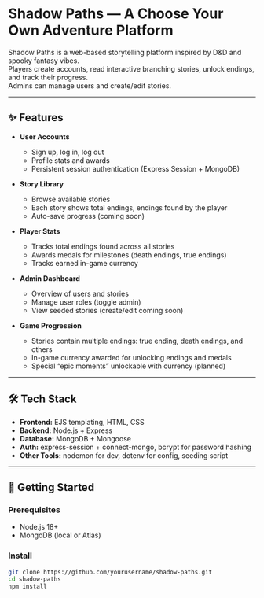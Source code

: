 # Shadow Paths — A Choose Your Own Adventure Platform

Shadow Paths is a web-based storytelling platform inspired by D&D and spooky fantasy vibes.  
Players create accounts, read interactive branching stories, unlock endings, and track their progress.  
Admins can manage users and create/edit stories.

---

## ✨ Features

- **User Accounts**

  - Sign up, log in, log out
  - Profile stats and awards
  - Persistent session authentication (Express Session + MongoDB)

- **Story Library**

  - Browse available stories
  - Each story shows total endings, endings found by the player
  - Auto-save progress (coming soon)

- **Player Stats**

  - Tracks total endings found across all stories
  - Awards medals for milestones (death endings, true endings)
  - Tracks earned in-game currency

- **Admin Dashboard**

  - Overview of users and stories
  - Manage user roles (toggle admin)
  - View seeded stories (create/edit coming soon)

- **Game Progression**
  - Stories contain multiple endings: true ending, death endings, and others
  - In-game currency awarded for unlocking endings and medals
  - Special “epic moments” unlockable with currency (planned)

---

## 🛠️ Tech Stack

- **Frontend:** EJS templating, HTML, CSS
- **Backend:** Node.js + Express
- **Database:** MongoDB + Mongoose
- **Auth:** express-session + connect-mongo, bcrypt for password hashing
- **Other Tools:** nodemon for dev, dotenv for config, seeding script

---

## 🚀 Getting Started

### Prerequisites

- Node.js 18+
- MongoDB (local or Atlas)

### Install

```bash
git clone https://github.com/yourusername/shadow-paths.git
cd shadow-paths
npm install
```
